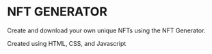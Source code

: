 # NFT GENERATOR

Create and download your own unique NFTs using the NFT Generator.

Created using HTML, CSS, and Javascript
